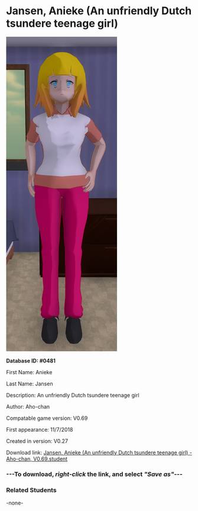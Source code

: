 # Jansen, Anieke (An unfriendly Dutch tsundere teenage girl)

<img src="../../Files/Images/Jansen, Anieke (An unfriendly Dutch tsundere teenage girl).png" title="Jansen, Anieke (An unfriendly Dutch tsundere teenage girl) - Aho-chan, V0.69">

**Database ID: #0481**

First Name: Anieke

Last Name: Jansen

Description: An unfriendly Dutch tsundere teenage girl

Author: Aho-chan

Compatable game version: V0.69

First appearance: 11/7/2018

Created in version: V0.27

Download link: <a href="https://raw.githubusercontent.com/Arbiter1223/Daigaku-Gurashi-Custom-Students/master/Files/Student%20Files/Jansen%2C%20Anieke%20(An%20unfriendly%20Dutch%20tsundere%20teenage%20girl)%20-%20Aho-chan%2C%20V0.69.student">Jansen, Anieke (An unfriendly Dutch tsundere teenage girl) - Aho-chan, V0.69.student</a>

### ---**To download, _right-click_ the link, and select _"Save as"_**---

### Related Students

-none-
